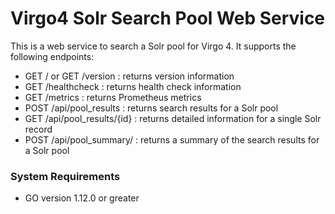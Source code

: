 # Virgo4 Solr Search Pool Web Service

This is a web service to search a Solr pool for Virgo 4.
It supports the following endpoints:

* GET / or GET /version : returns version information
* GET /healthcheck : returns health check information
* GET /metrics : returns Prometheus metrics
* POST /api/pool_results : returns search results for a Solr pool
* GET /api/pool_results/{id} : returns detailed information for a single Solr record
* POST /api/pool_summary/ : returns a summary of the search results for a Solr pool

### System Requirements

* GO version 1.12.0 or greater
